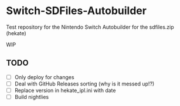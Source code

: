 # Switch-SDFiles-Autobuilder
Test repository for the Nintendo Switch Autobuilder for the sdfiles.zip (hekate)

WIP

## TODO
- [ ] Only deploy for changes
- [ ] Deal with GitHub Releases sorting (why is it messed up!?)
- [ ] Replace version in hekate_ipl.ini with date
- [ ] Build nightlies
